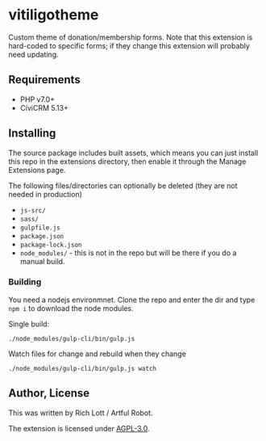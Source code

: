 # vitiligotheme

Custom theme of donation/membership forms. Note that this extension is
hard-coded to specific forms; if they change this extension will probably need
updating.

## Requirements

- PHP v7.0+
- CiviCRM 5.13+

## Installing

The source package includes built assets, which means you can just install this repo in the extensions directory, then enable it through the Manage Extensions page.

The following files/directories can optionally be deleted (they are not needed in production)

- `js-src/`
- `sass/`
- `gulpfile.js`
- `package.json`
- `package-lock.json`
- `node_modules/` - this is not in the repo but will be there if you do a manual build.

### Building

You need a nodejs environmnet. Clone the repo and enter the dir and type `npm i` to download the node modules.

Single build:

```
./node_modules/gulp-cli/bin/gulp.js
```

Watch files for change and rebuild when they change
```
./node_modules/gulp-cli/bin/gulp.js watch
```


## Author, License

This was written by Rich Lott / Artful Robot.

The extension is licensed under [AGPL-3.0](LICENSE.txt).

